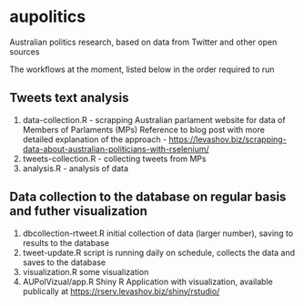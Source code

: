# aupolitics
Australian politics research, based on data from Twitter and other open sources

The workflows at the moment, listed below in the order required to run

## Tweets text analysis

1. data-collection.R - scrapping Australian parlament website for data of Members of Parlaments (MPs)
Reference to blog post with more detailed explanation of the approach - https://levashov.biz/scrapping-data-about-australian-politicians-with-rselenium/
2. tweets-collection.R - collecting tweets from MPs
3. analysis.R - analysis of data

## Data collection to the database on regular basis and futher visualization 

1. dbcollection-rtweet.R initial collection of data (larger number), saving to results to the database
2. tweet-update.R script is running daily on schedule, collects the data and saves to the database
3. visualization.R some visualization 
4. AUPolVizual/app.R Shiny R Application with visualization, available publically at https://rserv.levashov.biz/shiny/rstudio/

